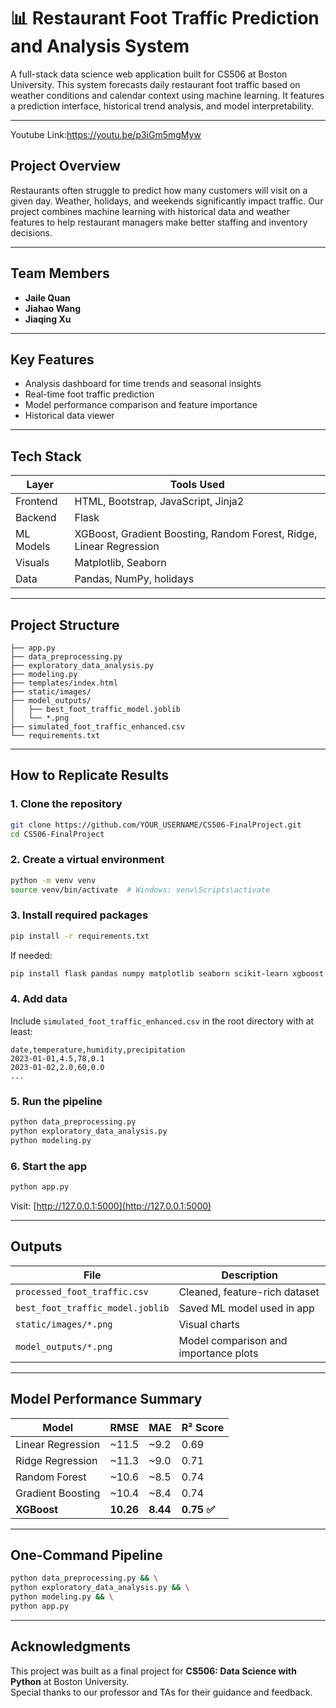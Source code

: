 
# 📊 Restaurant Foot Traffic Prediction and Analysis System

A full-stack data science web application built for CS506 at Boston University. This system forecasts daily restaurant foot traffic based on weather conditions and calendar context using machine learning. It features a prediction interface, historical trend analysis, and model interpretability.

---
Youtube Link:https://youtu.be/p3iGm5mgMyw

## Project Overview

Restaurants often struggle to predict how many customers will visit on a given day. Weather, holidays, and weekends significantly impact traffic. Our project combines machine learning with historical data and weather features to help restaurant managers make better staffing and inventory decisions.

---

## Team Members

- **Jaile Quan**  
- **Jiahao Wang**  
- **Jiaqing Xu**

---

## Key Features

- Analysis dashboard for time trends and seasonal insights
- Real-time foot traffic prediction
- Model performance comparison and feature importance
- Historical data viewer

---

## Tech Stack

| Layer        | Tools Used                              |
|--------------|------------------------------------------|
| Frontend     | HTML, Bootstrap, JavaScript, Jinja2      |
| Backend      | Flask                                    |
| ML Models    | XGBoost, Gradient Boosting, Random Forest, Ridge, Linear Regression |
| Visuals      | Matplotlib, Seaborn                      |
| Data         | Pandas, NumPy, holidays                  |

---

## Project Structure

```
├── app.py
├── data_preprocessing.py
├── exploratory_data_analysis.py
├── modeling.py
├── templates/index.html
├── static/images/
├── model_outputs/
│   ├── best_foot_traffic_model.joblib
│   └── *.png
├── simulated_foot_traffic_enhanced.csv
└── requirements.txt
```

---

## How to Replicate Results

### 1. Clone the repository

```bash
git clone https://github.com/YOUR_USERNAME/CS506-FinalProject.git
cd CS506-FinalProject
```

### 2. Create a virtual environment

```bash
python -m venv venv
source venv/bin/activate  # Windows: venv\Scripts\activate
```

### 3. Install required packages

```bash
pip install -r requirements.txt
```

If needed:

```bash
pip install flask pandas numpy matplotlib seaborn scikit-learn xgboost holidays joblib
```

### 4. Add data

Include `simulated_foot_traffic_enhanced.csv` in the root directory with at least:

```csv
date,temperature,humidity,precipitation
2023-01-01,4.5,78,0.1
2023-01-02,2.0,60,0.0
...
```

### 5. Run the pipeline

```bash
python data_preprocessing.py
python exploratory_data_analysis.py
python modeling.py
```

### 6. Start the app

```bash
python app.py
```

Visit: [http://127.0.0.1:5000](http://127.0.0.1:5000)

---

## Outputs

| File                                | Description                          |
|-------------------------------------|--------------------------------------|
| `processed_foot_traffic.csv`        | Cleaned, feature-rich dataset        |
| `best_foot_traffic_model.joblib`    | Saved ML model used in app           |
| `static/images/*.png`               | Visual charts                        |
| `model_outputs/*.png`               | Model comparison and importance plots|

---

## Model Performance Summary

| Model              | RMSE    | MAE    | R² Score |
|--------------------|---------|--------|----------|
| Linear Regression  | ~11.5   | ~9.2   | 0.69     |
| Ridge Regression   | ~11.3   | ~9.0   | 0.71     |
| Random Forest      | ~10.6   | ~8.5   | 0.74     |
| Gradient Boosting  | ~10.4   | ~8.4   | 0.74     |
| **XGBoost**        | **10.26** | **8.44** | **0.75 ✅** |

---

## One-Command Pipeline

```bash
python data_preprocessing.py && \
python exploratory_data_analysis.py && \
python modeling.py && \
python app.py
```

---


## Acknowledgments

This project was built as a final project for **CS506: Data Science with Python** at Boston University.  
Special thanks to our professor and TAs for their guidance and feedback.
